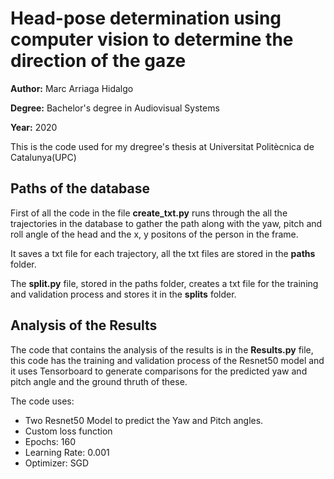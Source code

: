 # Head-pose determination using computer vision to determine the direction of the gaze

**Author:** Marc Arriaga Hidalgo

**Degree:** Bachelor's degree in Audiovisual Systems

**Year:** 2020

This is the code used for my dregree's thesis at Universitat Politècnica de Catalunya(UPC)

## Paths of the database

First of all the code in the file **create_txt.py** runs through the all the trajectories in the database to gather the path along with the yaw, pitch and roll angle of the head and the x, y positons of the person in the frame.

It saves a txt file for each trajectory, all the txt files are stored in the **paths** folder. 

The **split.py** file, stored in the paths folder, creates a txt file for the training and validation process and stores it in the **splits** folder.

## Analysis of the Results

The code that contains the analysis of the results is in the **Results.py** file, this code has the training and validation process of the Resnet50 model and it uses Tensorboard to generate comparisons for the predicted yaw and pitch angle and the ground thruth of these.

The code uses:
- Two Resnet50 Model to predict the Yaw and Pitch angles.
- Custom loss function
- Epochs: 160
- Learning Rate: 0.001
- Optimizer: SGD
